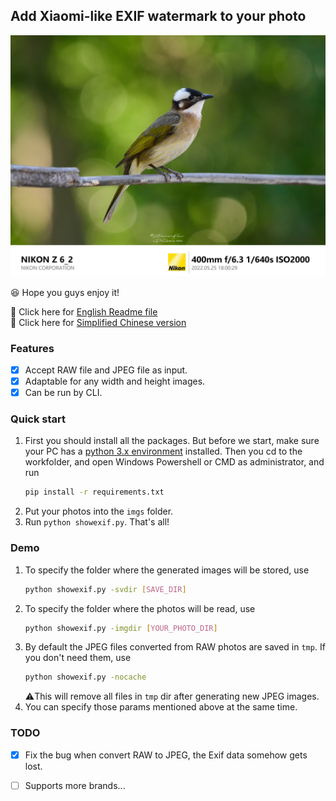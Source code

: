 ## Add Xiaomi-like EXIF watermark to your photo

![demo pic](outputs/DCZ_5326.jpg)

:laughing: Hope you guys enjoy it!

:triangular_flag_on_post: Click here for [English Readme file](https://github.com/MillenniumFalcon1097/showexif)  
:triangular_flag_on_post: Click here for [Simplified Chinese version](https://github.com/MillenniumFalcon1097/showexif/blob/master/readmeCN.md)


### Features
- [X] Accept RAW file and JPEG file as input.
- [X] Adaptable for any width and height images.
- [X] Can be run by CLI.

### Quick start
1. First you should install all the packages. But before we start, make sure your PC has a [python 3.x environment](https://www.python.org/downloads/windows/) installed. Then you cd to the workfolder, and open Windows Powershell or CMD as administrator, and run
   ```bash
   pip install -r requirements.txt
   ```
2. Put your photos into the `imgs` folder.
3. Run `python showexif.py`. That's all!

### Demo
1. To specify the folder where the generated images will be stored, use
   ```bash
   python showexif.py -svdir [SAVE_DIR]
   ```
2. To specify the folder where the photos will be read, use
   ```bash
   python showexif.py -imgdir [YOUR_PHOTO_DIR]
   ```
3. By default the JPEG files converted from RAW photos are saved in `tmp`. If you don't need them, use
   ```bash
   python showexif.py -nocache
   ```
   :warning:This will remove all files in `tmp` dir after generating new JPEG images.
4. You can specify those params mentioned above at the same time.



### TODO

- [X] Fix the bug when convert RAW to JPEG, the Exif data somehow gets lost.
- [ ] Supports more brands...

